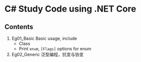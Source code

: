 # C# Study Code using .NET Core

## Contents
1. Eg01_Basic
    Basic usage, include
    - Class
    - Print `enum`, `[Flags]` options for enum
1. Eg02_Generic
    泛型编程，抗变与协变